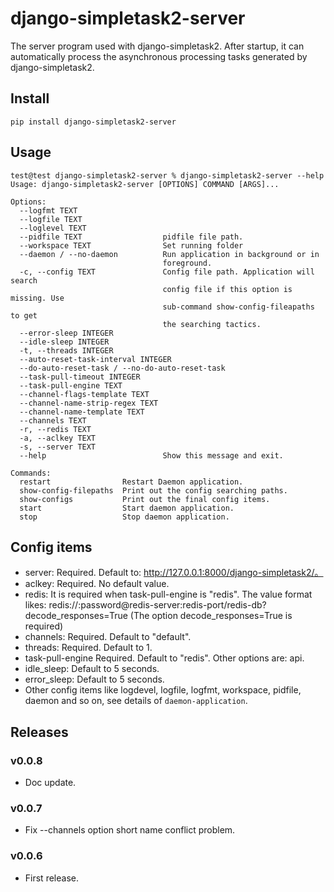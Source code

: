 # django-simpletask2-server

The server program used with django-simpletask2. After startup, it can automatically process the asynchronous processing tasks generated by django-simpletask2.

## Install

```
pip install django-simpletask2-server
```

## Usage

```
test@test django-simpletask2-server % django-simpletask2-server --help
Usage: django-simpletask2-server [OPTIONS] COMMAND [ARGS]...

Options:
  --logfmt TEXT
  --logfile TEXT
  --loglevel TEXT
  --pidfile TEXT                  pidfile file path.
  --workspace TEXT                Set running folder
  --daemon / --no-daemon          Run application in background or in
                                  foreground.
  -c, --config TEXT               Config file path. Application will search
                                  config file if this option is missing. Use
                                  sub-command show-config-fileapaths to get
                                  the searching tactics.
  --error-sleep INTEGER
  --idle-sleep INTEGER
  -t, --threads INTEGER
  --auto-reset-task-interval INTEGER
  --do-auto-reset-task / --no-do-auto-reset-task
  --task-pull-timeout INTEGER
  --task-pull-engine TEXT
  --channel-flags-template TEXT
  --channel-name-strip-regex TEXT
  --channel-name-template TEXT
  --channels TEXT
  -r, --redis TEXT
  -a, --aclkey TEXT
  -s, --server TEXT
  --help                          Show this message and exit.

Commands:
  restart                Restart Daemon application.
  show-config-filepaths  Print out the config searching paths.
  show-configs           Print out the final config items.
  start                  Start daemon application.
  stop                   Stop daemon application.

```

## Config items

- server: Required. Default to: http://127.0.0.1:8000/django-simpletask2/。
- aclkey: Required. No default value.
- redis: It is required when task-pull-engine is "redis". The value format likes: redis://:password@redis-server:redis-port/redis-db?decode_responses=True (The option decode_responses=True is required)
- channels: Required. Default to "default".
- threads: Required. Default to 1.
- task-pull-engine Required. Default to "redis". Other options are: api.
- idle_sleep: Default to 5 seconds.
- error_sleep: Default to 5 seconds.
- Other config items like logdevel, logfile, logfmt, workspace, pidfile, daemon and so on, see details of `daemon-application`.

## Releases

### v0.0.8

- Doc update.

### v0.0.7

- Fix --channels option short name conflict problem.

### v0.0.6

- First release.
